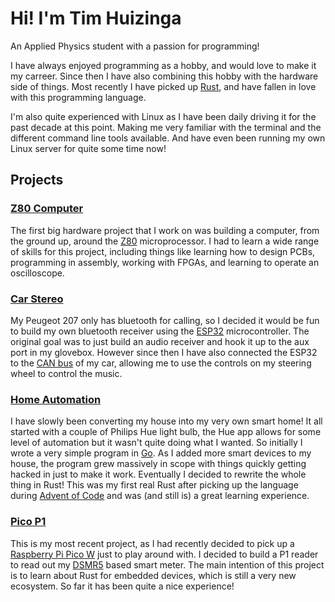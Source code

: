 # Hi! I'm Tim Huizinga
An Applied Physics student with a passion for programming!

I have always enjoyed programming as a hobby, and would love to make it my carreer.
Since then I have also combining this hobby with the hardware side of things.
Most recently I have picked up [Rust](https://rust-lang.org), and have fallen in love with this programming language.

I'm also quite experienced with Linux as I have been daily driving it for the past decade at this point.
Making me very familiar with the terminal and the different command line tools available.
And have even been running my own Linux server for quite some time now!

## Projects
### [Z80 Computer](https://git.huizinga.dev/Z80/Z80)
The first big hardware project that I work on was building a computer, from the ground up, around the [Z80](https://en.wikipedia.org/wiki/Zilog_Z80) microprocessor.
I had to learn a wide range of skills for this project, including things like learning how to design PCBs, programming in assembly, working with FPGAs, and learning to operate an oscilloscope.

### [Car Stereo](https://git.huizinga.dev/Dreaded_X/car-stereo)
My Peugeot 207 only has bluetooth for calling, so I decided it would be fun to build my own bluetooth receiver using the [ESP32](https://en.wikipedia.org/wiki/ESP32) microcontroller.
The original goal was to just build an audio receiver and hook it up to the aux port in my glovebox.
However since then I have also connected the ESP32 to the [CAN bus](https://en.wikipedia.org/wiki/CAN_bus) of my car, allowing me to use the controls on my steering wheel to control the music.

### [Home Automation](https://git.huizinga.dev/Dreaded_X/automation_rs)
I have slowly been converting my house into my very own smart home!
It all started with a couple of Philips Hue light bulb, the Hue app allows for some level of automation but it wasn't quite doing what I wanted.
So initially I wrote a very simple program in [Go](https://go.dev).
As I added more smart devices to my house, the program grew massively in scope with things quickly getting hacked in just to make it work.
Eventually I decided to rewrite the whole thing in Rust!
This was my first real Rust after picking up the language during [Advent of Code](https://adventofcode.com/) and was (and still is) a great learning experience.

### [Pico P1](https://git.huizinga.dev/Dreaded_X/pico_p1)
This is my most recent project, as I had recently decided to pick up a [Raspberry Pi Pico W](https://en.wikipedia.org/wiki/Raspberry_Pi#Raspberry_Pi_Pico) just to play around with.
I decided to build a P1 reader to read out my [DSMR5](https://www.netbeheernederland.nl/_upload/Files/Slimme_meter_15_a727fce1f1.pdf) based smart meter.
The main intention of this project is to learn about Rust for embedded devices, which is still a very new ecosystem.
So far it has been quite a nice experience!
